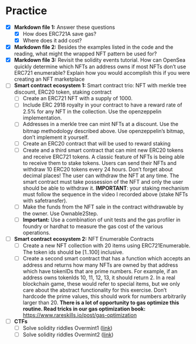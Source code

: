 # Practice

- [x] **Markdown file 1:** Answer these questions
  - [x] How does ERC721A save gas?
  - [x] Where does it add cost?
- [x] **Markdown file 2:** Besides the examples listed in the code and the reading, what might the wrapped NFT pattern be used for?
- [x] **Markdown file 3:** Revisit the solidity events tutorial. How can OpenSea quickly determine which NFTs an address owns if most NFTs don’t use ERC721 enumerable? Explain how you would accomplish this if you were creating an NFT marketplace
- [ ] **Smart contract ecosystem 1:** Smart contract trio: NFT with merkle tree discount, ERC20 token, staking contract
  - [ ] Create an ERC721 NFT with a supply of 1000.
  - [ ] Include ERC 2918 royalty in your contract to have a reward rate of 2.5% for any NFT in the collection. Use the openzeppelin implementation.
  - [ ] Addresses in a merkle tree can mint NFTs at a discount. Use the bitmap methodology described above. Use openzeppelin’s bitmap, don’t implement it yourself.
  - [ ] Create an ERC20 contract that will be used to reward staking
  - [ ] Create and a third smart contract that can mint new ERC20 tokens and receive ERC721 tokens. A classic feature of NFTs is being able to receive them to stake tokens. Users can send their NFTs and withdraw 10 ERC20 tokens every 24 hours. Don’t forget about decimal places! The user can withdraw the NFT at any time. The smart contract must take possession of the NFT and only the user should be able to withdraw it. **IMPORTANT**: your staking mechanism must follow the sequence in the video I recorded above (stake NFTs with safetransfer).
  - [ ] Make the funds from the NFT sale in the contract withdrawable by the owner. Use Ownable2Step.
  - [ ] **Important:** Use a combination of unit tests and the gas profiler in foundry or hardhat to measure the gas cost of the various operations.
- [ ] **Smart contract ecosystem 2:** NFT Enumerable Contracts
  - [ ] Create a new NFT collection with 20 items using ERC721Enumerable. The token ids should be [1..100] inclusive.
  - [ ] Create a second smart contract that has a function which accepts an address and returns how many NFTs are owned by that address which have tokenIDs that are prime numbers. For example, if an address owns tokenIds 10, 11, 12, 13, it should return 2. In a real blockchain game, these would refer to special items, but we only care about the abstract functionality for this exercise. Don’t hardcode the prime values, this should work for numbers arbitrarily larger than 20. **There is a lot of opportunity to gas optimize this routine. Read tricks in our gas optimization book:** https://www.rareskills.io/post/gas-optimization
- [ ] **CTFs**
  - [ ] Solve solidity riddles Overmint1 ([link](https://github.com/RareSkills/solidity-riddles))
  - [ ] Solve solidity riddles Overmint2 ([link](https://github.com/RareSkills/solidity-riddles))

